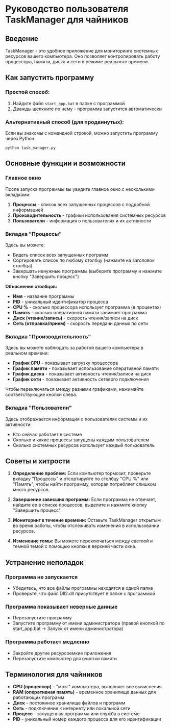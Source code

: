 # Руководство пользователя TaskManager для чайников

## Введение

TaskManager - это удобное приложение для мониторинга системных ресурсов вашего компьютера. Оно позволяет контролировать работу процессора, памяти, диска и сети в режиме реального времени.

## Как запустить программу

### Простой способ:
1. Найдите файл `start_app.bat` в папке с программой
2. Дважды щелкните по нему - программа запустится автоматически

### Альтернативный способ (для продвинутых):
Если вы знакомы с командной строкой, можно запустить программу через Python:
```
python task_manager.py
```

## Основные функции и возможности

### Главное окно

После запуска программы вы увидите главное окно с несколькими вкладками:

1. **Процессы** - список всех запущенных процессов с подробной информацией
2. **Производительность** - графики использования системных ресурсов
3. **Пользователи** - информация о пользователях и их активности

### Вкладка "Процессы"

Здесь вы можете:
- Видеть список всех запущенных программ
- Сортировать список по любому столбцу (нажмите на заголовок столбца)
- Завершать ненужные программы (выберите программу и нажмите кнопку "Завершить процесс")

**Объяснение столбцов:**
- **Имя** - название программы
- **PID** - уникальный идентификатор процесса
- **CPU %** - сколько процессора использует программа (в процентах)
- **Память** - сколько оперативной памяти занимает программа
- **Диск (чтение/запись)** - скорость чтения/записи на диск
- **Сеть (отправка/прием)** - скорость передачи данных по сети

### Вкладка "Производительность"

Здесь вы можете наблюдать за работой вашего компьютера в реальном времени:

- **График CPU** - показывает загрузку процессора
- **График памяти** - показывает использование оперативной памяти
- **График диска** - показывает активность чтения/записи на диск
- **График сети** - показывает активность сетевого подключения

Чтобы переключаться между разными графиками, нажимайте соответствующие кнопки слева.

### Вкладка "Пользователи"

Здесь отображается информация о пользователях системы и их активности:

- Кто сейчас работает в системе
- Сколько и какие процессы запущены каждым пользователем
- Сколько системных ресурсов использует каждый пользователь

## Советы и хитрости

1. **Определение проблем:** Если компьютер тормозит, проверьте вкладку "Процессы" и отсортируйте по столбцу "CPU %" или "Память", чтобы найти программу, которая потребляет слишком много ресурсов.

2. **Завершение зависших программ:** Если программа не отвечает, найдите ее в списке процессов, выделите и нажмите кнопку "Завершить процесс".

3. **Мониторинг в течение времени:** Оставьте TaskManager открытым во время работы, чтобы отслеживать изменения в использовании ресурсов.

4. **Изменение темы:** Вы можете переключаться между светлой и темной темой с помощью кнопки в верхней части окна.

## Устранение неполадок

### Программа не запускается
- Убедитесь, что все файлы программы находятся в одной папке
- Проверьте, что файл Dll2.dll присутствует в папке с программой

### Программа показывает неверные данные
- Перезапустите программу
- Запустите программу от имени администратора (правой кнопкой по start_app.bat → Запуск от имени администратора)

### Программа работает медленно
- Закройте другие ресурсоемкие приложения
- Перезапустите компьютер для очистки памяти

## Терминология для чайников

- **CPU (процессор)** - "мозг" компьютера, выполняет все вычисления
- **RAM (оперативная память)** - временное хранилище данных для работающих программ
- **Диск** - постоянное хранилище файлов и программ
- **Сеть** - подключение к интернету или локальной сети
- **Процесс** - запущенная программа или служба в системе
- **PID** - уникальный номер каждого процесса для его идентификации
